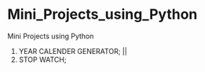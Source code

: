 # Mini_Projects_using_Python
Mini Projects using Python

1. YEAR CALENDER GENERATOR;     ||
2. STOP WATCH; 

